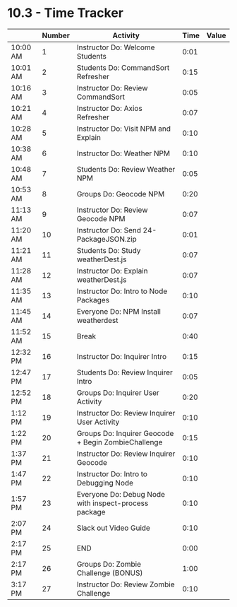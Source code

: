 # 10.3 - Time Tracker

|          | Number | Activity                                             | Time | Value |
| -------- | ------ | ---------------------------------------------------- | ---- | ----- |
| 10:00 AM | 1      | Instructor Do: Welcome Students                      | 0:01 |       |
| 10:01 AM | 2      | Students Do: CommandSort Refresher                   | 0:15 |       |
| 10:16 AM | 3      | Instructor Do: Review CommandSort                    | 0:05 |       |
| 10:21 AM | 4      | Instructor Do: Axios Refresher                       | 0:07 |       |
| 10:28 AM | 5      | Instructor Do: Visit NPM and Explain                 | 0:10 |       |
| 10:38 AM | 6      | Instructor Do: Weather NPM                           | 0:10 |       |
| 10:48 AM | 7      | Students Do: Review Weather NPM                      | 0:05 |       |
| 10:53 AM | 8      | Groups Do: Geocode NPM                               | 0:20 |       |
| 11:13 AM | 9      | Instructor Do: Review Geocode NPM                    | 0:07 |       |
| 11:20 AM | 10     | Instructor Do: Send 24-PackageJSON.zip               | 0:01 |       |
| 11:21 AM | 11     | Students Do: Study weatherDest.js                    | 0:07 |       |
| 11:28 AM | 12     | Instructor Do: Explain weatherDest.js                | 0:07 |       |
| 11:35 AM | 13     | Instructor Do: Intro to Node Packages                | 0:10 |       |
| 11:45 AM | 14     | Everyone Do: NPM Install weatherdest                 | 0:07 |       |
| 11:52 AM | 15     | Break                                                | 0:40 |       |
| 12:32 PM | 16     | Instructor Do: Inquirer Intro                        | 0:15 |       |
| 12:47 PM | 17     | Students Do: Review Inquirer Intro                   | 0:05 |       |
| 12:52 PM | 18     | Groups Do: Inquirer User Activity                    | 0:20 |       |
| 1:12 PM  | 19     | Instructor Do: Review Inquirer User Activity         | 0:10 |       |
| 1:22 PM  | 20     | Groups Do: Inquirer Geocode + Begin ZombieChallenge  | 0:15 |       |
| 1:37 PM  | 21     | Instructor Do: Review Inquirer Geocode               | 0:10 |       |
| 1:47 PM  | 22     | Instructor Do: Intro to Debugging Node               | 0:10 |       |
| 1:57 PM  | 23     | Everyone Do: Debug Node with inspect-process package | 0:10 |       |
| 2:07 PM  | 24     | Slack out Video Guide                                | 0:10 |       |
| 2:17 PM  | 25     | END                                                  | 0:00 |       |
| 2:17 PM  | 26     | Groups Do: Zombie Challenge (BONUS)                  | 1:00 |       |
| 3:17 PM  | 27     | Instructor Do: Review Zombie Challenge               | 0:10 |       |
